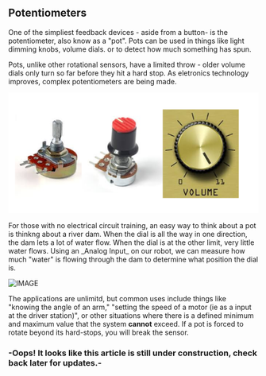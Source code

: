 ## Potentiometers

One of the simpliest feedback devices - aside from a button- is the potentiometer, also know as a "pot". Pots can be used in things like light dimming knobs, volume dials. or to detect how much something has spun. 

Pots, unlike other rotational sensors, have a limited throw - older volume dials only turn so far before they hit a hard stop. As eletronics technology improves, complex potentiometers are being made. 
<p align="center">
  
<img src="/Images/pots.png">

</p>
For those with no electrical circuit training, an easy way to think about a pot is thinkng about a river dam. When the dial is all the way in one direction, the dam lets a lot of water flow. When the dial is at the other limit, very little water flows. Using an _Analog Input_ on our robot, we can measure how much "water" is flowing through the dam to determine what position the dial is. 

![IMAGE](https://www.ana-cooljapan.com/destinations/img/toyama/kurobedam/main.jpg)

The applications are unlimitd, but common uses include things like "knowing the angle of an arm," "setting the speed of a motor (ie as a input at the driver station)", or other situations where there is a defined minimum and maximum value that the system **cannot** exceed. If a pot is forced to rotate beyond its hard-stops, you will break the sensor. 

### -Oops! It looks like this article is still under construction, check back later for updates.-
